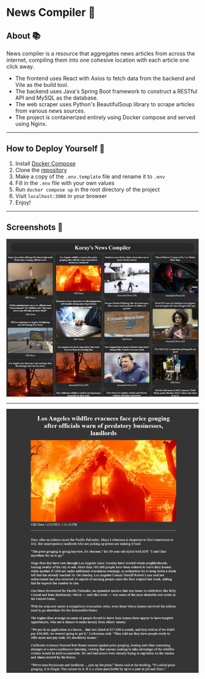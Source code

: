 # News Compiler 📰

## About 📚

News compiler is a resource that aggregates news articles from across the internet,
compiling them into one cohesive location with each article one click away.

- The frontend uses React with Axios to fetch data from the backend and Vite as the build tool.
- The backend uses Java's Spring Boot framework to construct a RESTful API and MySQL as the database.
- The web scraper uses Python's BeautifulSoup library to scrape articles from various news sources.
- The project is containerized entirely using Docker compose and served using Nginx.


---

## How to Deploy Yourself 🚀
1. Install [Docker Compose](https://docs.docker.com/compose/install/)
2. Clone the [repository](https://github.com/KorayL/News-Compiler-Web.git)
3. Make a copy of the `.env.template` file and rename it to `.env`
4. Fill in the `.env` file with your own values
5. Run `docker compose up` in the root directory of the project
6. Visit `localhost:3000` in your browser
7. Enjoy!

---

## Screenshots 📸

![Whole Compiler Image](assets/mosaicImage.png)

---

![Article Image](assets/articleImage.png)
